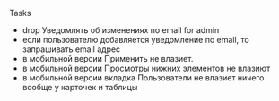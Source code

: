 Tasks
  - drop Уведомлять об изменениях по email for admin
  - если пользователю добавляется уведомление по email, то запрашивать email адрес
  - в мобильной версии Применить не влазиет.
  - в мобильной версии Просмотры нижних элементов не влазиют
  - в мобильной версии вкладка Пользователи не влазиет ничего вообще у карточек и таблицы